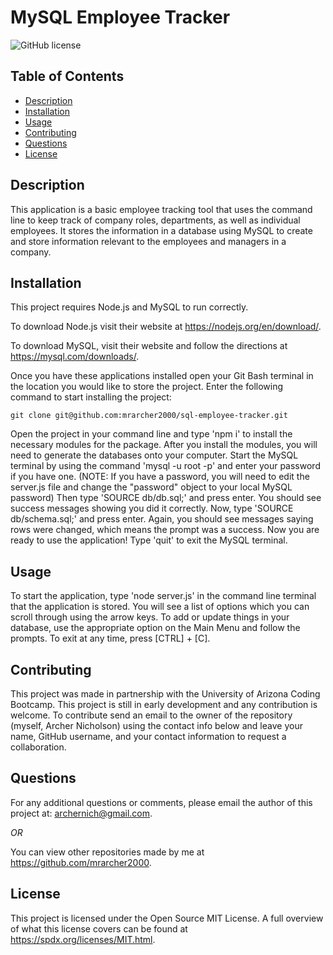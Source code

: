 # MySQL Employee Tracker
![GitHub license](https://img.shields.io/badge/license-MIT-green)

## Table of Contents

* [Description](#description)
* [Installation](#installation)
* [Usage](#usage)
* [Contributing](#contributing)
* [Questions](#questions)
* [License](#license)

## Description

This application is a basic employee tracking tool that uses the command line to keep track of company roles, departments, as well as individual employees. It stores the information in a database using MySQL to create and store information relevant to the employees and managers in a company. 

## Installation

This project requires Node.js and MySQL to run correctly. 

To download Node.js visit their website at https://nodejs.org/en/download/. 

To download MySQL, visit their website and follow the directions at https://mysql.com/downloads/. 

Once you have these applications installed open your Git Bash terminal in the location you would like to store the project. Enter the following command to start installing the project:  

```
git clone git@github.com:mrarcher2000/sql-employee-tracker.git
```

Open the project in your command line and type 'npm i' to install the necessary modules for the package. After you install the modules, you will need to generate the databases onto your computer. Start the MySQL terminal by using the command 'mysql -u root -p' and enter your password if you have one. (NOTE: If you have a password, you will need to edit the server.js file and change the "password" object to your local MySQL password) Then type 'SOURCE db/db.sql;' and press enter. You should see success messages showing you did it correctly. Now, type 'SOURCE db/schema.sql;' and press enter. Again, you should see messages saying rows were changed, which means the prompt was a success. Now you are ready to use the application! Type 'quit' to exit the MySQL terminal.

## Usage

To start the application, type 'node server.js' in the command line terminal that the application is stored. You will see a list of options which you can scroll through using the arrow keys. To add or update things in your database, use the appropriate option on the Main Menu and follow the prompts. To exit at any time, press [CTRL] + [C].

## Contributing

This project was made in partnership with the University of Arizona Coding Bootcamp. This project is still in early development and any contribution is welcome. To contribute send an email to the owner of the repository (myself, Archer Nicholson) using the contact info below and leave your name, GitHub username, and your contact information to request a collaboration. 

## Questions

For any additional questions or comments, please email the author of this project at: 
archernich@gmail.com.

*OR*

You can view other repositories made by me at https://github.com/mrarcher2000.



## License
    
This project is licensed under the Open Source MIT License.
A full overview of what this license covers can be found at https://spdx.org/licenses/MIT.html.
    
